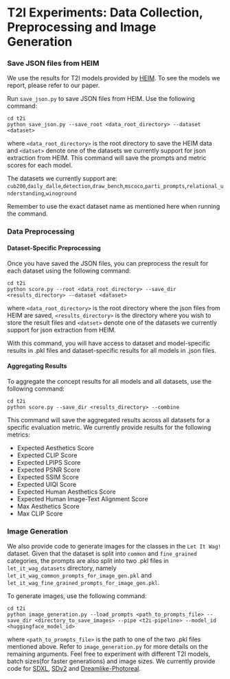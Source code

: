 # T2I Experiments: Data Collection, Preprocessing and Image Generation

### Save JSON files from HEIM
We use the results for T2I models provided by [HEIM](https://crfm.stanford.edu/helm/heim/latest/). To see the models we report, please refer to our paper.

Run `save_json.py` to save JSON files from HEIM. Use the following command:
```
cd t2i
python save_json.py --save_root <data_root_directory> --dataset <dataset>
```
where `<data_root_directory>` is the root directory to save the HEIM data and `<datset>` denote one of the datasets we currently support for json extraction from HEIM. This command will save the prompts and metric scores for each model.

The datasets we currently support are: `cub200`,`daily_dalle`,`detection`,`draw_bench`,`mscoco`,`parti_prompts`,`relational_understanding`,`winoground`

Remember to use the exact dataset name as mentioned here when running the command.

### Data Preprocessing
#### Dataset-Specific Preprocessing
Once you have saved the JSON files, you can preprocess the result for each dataset using the following command:
```
cd t2i
python score.py --root <data_root_directory> --save_dir <results_directory> --dataset <dataset>
```
where `<data_root_directory>` is the root directory where the json files from HEIM are saved, `<results_directory>` is the directory where you wish to store the result files and `<datset>` denote one of the datasets we currently support for json extraction from HEIM.

With this command, you will have access to dataset and model-specific results in .pkl files and dataset-specific results for all models in .json files.

#### Aggregating Results
To aggregate the concept results for all models and all datasets, use the following command:
```
cd t2i
python score.py --save_dir <results_directory> --combine
```
This command will save the aggregated results across all datasets for a specific evaluation metric. 
We currently provide results for the following metrics:
- Expected Aesthetics Score
- Expected CLIP Score
- Expected LPIPS Score
- Expected PSNR Score
- Expected SSIM Score
- Expected UIQI Score
- Expected Human Aesthetics Score
- Expected Human Image-Text Alignment Score
- Max Aesthetics Score
- Max CLIP Score

### Image Generation
We also provide code to generate images for the classes in the `Let It Wag!` dataset. Given that the dataset is split into `common` and `fine_grained` categories, the prompts are also split into two .pkl files in `let_it_wag_datasets` directory, namely `let_it_wag_common_prompts_for_image_gen.pkl` and `let_it_wag_fine_grained_prompts_for_image_gen.pkl`. 

To generate images, use the following command:
```
cd t2i
python image_generation.py --load_prompts <path_to_prompts_file> --save_dir <directory_to_save_images> --pipe <t2i-pipeline> --model_id <huggingface_model_id>
```

where `<path_to_prompts_file>` is the path to one of the two .pkl files mentioned above. Refer to `image_generation.py` for more details on the remaining arguments. Feel free to experiment with different T2I models, batch sizes(for faster generations) and image sizes.
We currently provide code for [SDXL](https://huggingface.co/stabilityai/stable-diffusion-xl-base-1.0), [SDv2](https://huggingface.co/stabilityai/stable-diffusion-2-1) and [Dreamlike-Photoreal](https://huggingface.co/dreamlike-art/dreamlike-photoreal-2.0).

